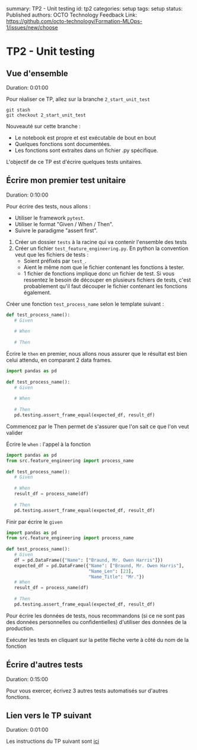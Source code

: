 summary: TP2 - Unit testing
id: tp2
categories: setup
tags: setup
status: Published
authors: OCTO Technology
Feedback Link: https://github.com/octo-technology/Formation-MLOps-1/issues/new/choose

# TP2 - Unit testing

## Vue d'ensemble

Duration: 0:01:00

Pour réaliser ce TP, allez sur la branche `2_start_unit_test`

```shell
git stash
git checkout 2_start_unit_test
```

Nouveauté sur cette branche :

- Le notebook est propre et est exécutable de bout en bout
- Quelques fonctions sont documentées.
- Les fonctions sont extraites dans un fichier .py spécifique.

L'objectif de ce TP est d'écrire quelques tests unitaires.

## Écrire mon premier test unitaire

Duration: 0:10:00

Pour écrire des tests, nous allons :

- Utiliser le framework `pytest`.
- Utiliser le format "Given / When / Then".
- Suivre le paradigme "assert first".

1. Créer un dossier `tests` à la racine qui va contenir l'ensemble des tests
2. Créer un fichier `test_feature_engineering.py`. En python la convention veut que les fichiers de tests :
    - Soient préfixés par `test_`.
    - Aient le même nom que le fichier contenant les fonctions à tester.
    - 1 fichier de fonctions implique donc un fichier de test. Si vous ressentez le besoin de découper en plusieurs
      fichiers de tests, c'est probablement qu'il faut découper le fichier contenant les fonctions également.

Créer une fonction `test_process_name` selon le template suivant :

```python
def test_process_name():
   # Given
 
   # When
 
   # Then
 ```

Écrire le `then` en premier, nous allons nous assurer que le résultat est bien celui attendu, en comparant 2 data
   frames.

```python
import pandas as pd
    
def test_process_name():
   # Given
 
   # When
 
   # Then
   pd.testing.assert_frame_equal(expected_df, result_df)
 ```

Commencez par le Then permet de s'assurer que l'on sait ce que l'on veut valider

Écrire le `when` : l'appel à la fonction

```python
import pandas as pd
from src.feature_engineering import process_name
    
def test_process_name():
   # Given
 
   # When
   result_df = process_name(df)
    
   # Then
   pd.testing.assert_frame_equal(expected_df, result_df)
 ```

Finir par écrire le `given`
  
```python
import pandas as pd
from src.feature_engineering import process_name
    
def test_process_name():
   # Given
   df = pd.DataFrame({"Name": ["Braund, Mr. Owen Harris"]})
   expected_df = pd.DataFrame({"Name": ["Braund, Mr. Owen Harris"],
                               "Name_Len": [23],
                               "Name_Title": "Mr."})
   # When
   result_df = process_name(df)
    
   # Then
   pd.testing.assert_frame_equal(expected_df, result_df)
```
Pour écrire les données de tests, nous recommandons (si ce ne sont pas des données personnelles ou
confidentielles) d'utiliser des données de la production.

Exécuter les tests en cliquant sur la petite flèche verte à côté du nom de la fonction

## Écrire d'autres tests

Duration: 0:15:00

Pour vous exercer, écrivez 3 autres tests automatisés sur d'autres fonctions.

## Lien vers le TP suivant

Duration: 0:01:00

Les instructions du TP suivant sont [ici](https://octo-technology.github.io/Formation-MLOps-1/tp3#0)